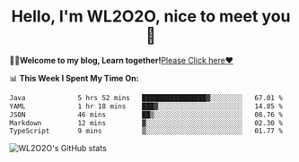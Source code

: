 <h1 align = "center">Hello, I'm WL2O2O, nice to meet you 👋</h1>

🧑‍💻**Welcome to my blog, Learn together!**[Please Click here❤️](https://wl2o2o.github.io)

📊 **This Week I Spent My Time On:**
<!--START_SECTION:waka-->

```txt
Java             5 hrs 52 mins   ████████████████▓░░░░░░░░   67.01 %
YAML             1 hr 18 mins    ███▓░░░░░░░░░░░░░░░░░░░░░   14.85 %
JSON             46 mins         ██▒░░░░░░░░░░░░░░░░░░░░░░   08.76 %
Markdown         12 mins         ▓░░░░░░░░░░░░░░░░░░░░░░░░   02.30 %
TypeScript       9 mins          ▒░░░░░░░░░░░░░░░░░░░░░░░░   01.77 %
```

<!--END_SECTION:waka-->

![WL2O2O's GitHub stats](https://github-readme-stats.vercel.app/api?username=wl2o2o&show_icons=true)


<!--
**WL2O2O/WL2O2O** is a ✨ _special_ ✨ repository because its `README.md` (this file) appears on your GitHub profile.

Here are some ideas to get you started:

- 🔭 I’m currently working on ...
- 🌱 I’m currently learning ...
- 👯 I’m looking to collaborate on ...
- 🤔 I’m looking for help with ...
- 💬 Ask me about ...
- 📫 How to reach me: ...
- 😄 Pronouns: ...
- ⚡ Fun fact: ...
-->
